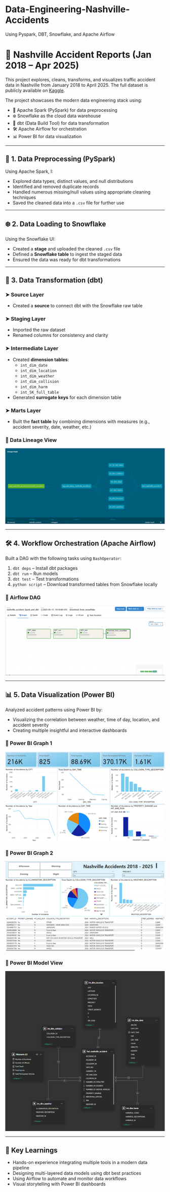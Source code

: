 # Data-Engineering-Nashville-Accidents
Using Pyspark, DBT, Snowflake, and Apache Airflow


# 🚗 Nashville Accident Reports (Jan 2018 – Apr 2025)

This project explores, cleans, transforms, and visualizes traffic accident data in Nashville from January 2018 to April 2025. The full dataset is publicly available on [Kaggle](https://www.kaggle.com/datasets/justinwilcher/nashville-accident-reports-jan-2018-apl-2025/data).

The project showcases the modern data engineering stack using:
- 🐍 Apache Spark (PySpark) for data preprocessing
- ❄️ Snowflake as the cloud data warehouse
- 🧱 dbt (Data Build Tool) for data transformation
- 🛠️ Apache Airflow for orchestration
- 📊 Power BI for data visualization

---

## 🧹 1. Data Preprocessing (PySpark)

Using Apache Spark, I:
- Explored data types, distinct values, and null distributions
- Identified and removed duplicate records
- Handled numerous missing/null values using appropriate cleaning techniques
- Saved the cleaned data into a `.csv` file for further use

---

## ❄️ 2. Data Loading to Snowflake

Using the Snowflake UI:
- Created a **stage** and uploaded the cleaned `.csv` file
- Defined a **Snowflake table** to ingest the staged data
- Ensured the data was ready for dbt transformations

---

## 🧱 3. Data Transformation (dbt)

### ➤ Source Layer
- Created a **source** to connect dbt with the Snowflake raw table

### ➤ Staging Layer
- Imported the raw dataset
- Renamed columns for consistency and clarity

### ➤ Intermediate Layer
- Created **dimension tables**:
  - `int_dim_date`
  - `int_dim_location`
  - `int_dim_weather`
  - `int_dim_collision`
  - `int_dim_harm`
  - `int_SK_full_table`
- Generated **surrogate keys** for each dimension table

### ➤ Marts Layer
- Built the **fact table** by combining dimensions with measures (e.g., accident severity, date, weather, etc.)

### 📌 Data Lineage View
![DBT Data Lineage](./Data%20Lineage%20DBT.png)

---

## 🛠️ 4. Workflow Orchestration (Apache Airflow)

Built a DAG with the following tasks using `BashOperator`:
1. `dbt deps` – Install dbt packages
2. `dbt run` – Run models
3. `dbt test` – Test transformations
4. `python script` – Download transformed tables from Snowflake locally

### 📌 Airflow DAG
![Airflow DAG Graph](./Airflow%20DAG%20Graph.png)

---

## 📊 5. Data Visualization (Power BI)

Analyzed accident patterns using Power BI by:
- Visualizing the correlation between weather, time of day, location, and accident severity
- Creating multiple insightful and interactive dashboards

### 📌 Power BI Graph 1
![Power BI Graph 1](./Power%20BI%201.png)

### 📌 Power BI Graph 2
![Power BI Graph 2](./Power%20BI%202.png)

### 📌 Power BI Model View
![Power BI Modeling](./Power%20BI%20Modeling.png)

---

## 🧠 Key Learnings

- Hands-on experience integrating multiple tools in a modern data pipeline
- Designing multi-layered data models using dbt best practices
- Using Airflow to automate and monitor data workflows
- Visual storytelling with Power BI dashboards


